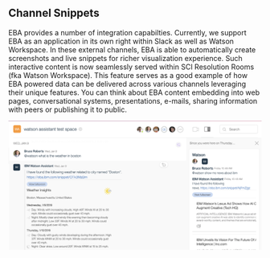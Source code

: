 ## Channel Snippets

EBA provides a number of integration capabilties. Currently, we support EBA as an application in its own right within Slack as well as Watson Workspace. In these external channels, EBA is able to automatically create screenshots and live snippets for richer visualization experience. Such interactive content is now seamlessly served within SCI Resolution Rooms (fka Watson Workspace). This feature serves as a good example of how EBA powered data can be delivered across various channels leveraging their unique features. You can think about EBA content embedding into web pages, conversational systems, presentations, e-mails, sharing information with peers or publishing it to public.

[![Channel snippets](../channel-snippet.png "Channel snippet")](../channel-snippet.png)
